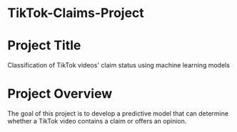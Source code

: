 # TikTok-Claims-Project

# Project Title
Classification of TikTok videos' claim status using machine learning models

# Project Overview
The goal of this project is to develop a predictive model that can determine whether a TikTok video contains a claim or offers an opinion. 
